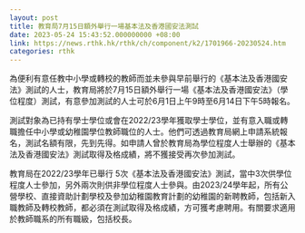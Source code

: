 ```yaml
---
layout: post
title: 教育局7月15日額外舉行一場基本法及香港國安法測試
date: 2023-05-24 15:43:52.000000000 +08:00
link: https://news.rthk.hk/rthk/ch/component/k2/1701966-20230524.htm
categories: rthk
---
```


為便利有意任教中小學或轉校的教師而並未參與早前舉行的《基本法及香港國安法》測試的人士，教育局將於7月15日額外舉行一場《基本法及香港國安法》（學位程度）測試，有意參加測試的人士可於6月1日上午9時至6月14日下午5時報名。

測試對象為已持有學士學位或會在2022/23學年獲取學士學位，並有意入職或轉職擔任中小學或幼稚園學位教師職位的人士。他們可透過教育局網上申請系統報名，測試名額有限，先到先得。如申請人曾於教育局為學位程度人士舉辦的《基本法及香港國安法》測試取得及格成績，將不獲接受再次參加測試。
 
教育局在2022/23學年已舉行 5次《基本法及香港國安法》測試，當中3次供學位程度人士參加，另外兩次則供非學位程度人士參與。由2023/24學年起，所有公營學校、直接資助計劃學校及參加幼稚園教育計劃的幼稚園的新聘教師，包括新入職教師及轉校教師，都必須在測試取得及格成績，方可獲考慮聘用。有關要求適用於教師職系的所有職級，包括校長。
